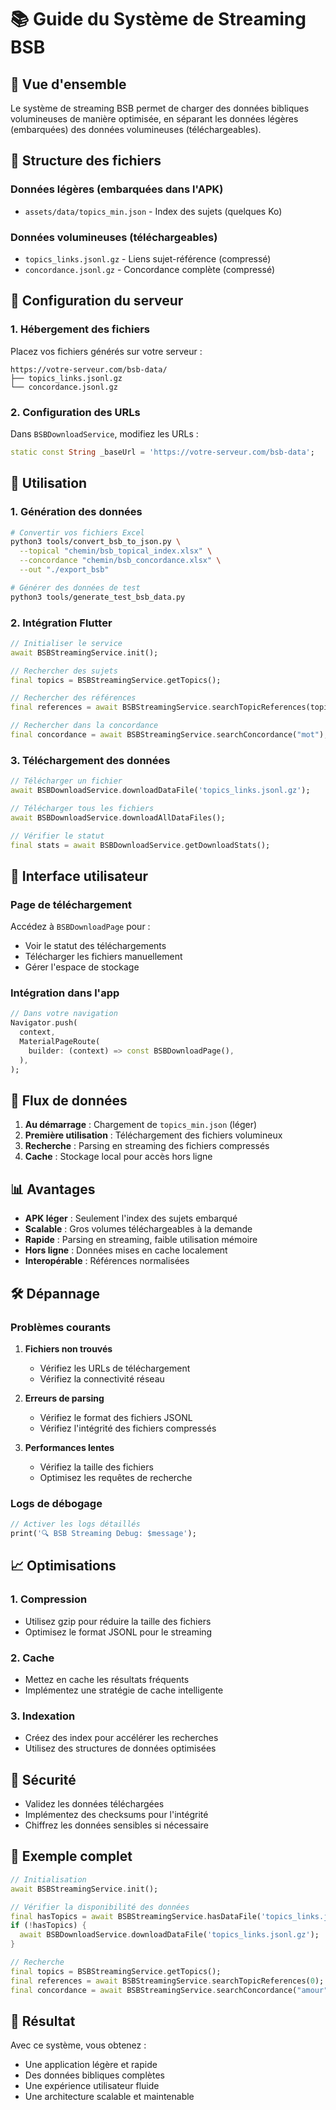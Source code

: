 # 📚 Guide du Système de Streaming BSB

## 🎯 **Vue d'ensemble**

Le système de streaming BSB permet de charger des données bibliques volumineuses de manière optimisée, en séparant les données légères (embarquées) des données volumineuses (téléchargeables).

## 📁 **Structure des fichiers**

### **Données légères (embarquées dans l'APK)**
- `assets/data/topics_min.json` - Index des sujets (quelques Ko)

### **Données volumineuses (téléchargeables)**
- `topics_links.jsonl.gz` - Liens sujet-référence (compressé)
- `concordance.jsonl.gz` - Concordance complète (compressé)

## 🚀 **Configuration du serveur**

### **1. Hébergement des fichiers**

Placez vos fichiers générés sur votre serveur :

```
https://votre-serveur.com/bsb-data/
├── topics_links.jsonl.gz
└── concordance.jsonl.gz
```

### **2. Configuration des URLs**

Dans `BSBDownloadService`, modifiez les URLs :

```dart
static const String _baseUrl = 'https://votre-serveur.com/bsb-data';
```

## 🔧 **Utilisation**

### **1. Génération des données**

```bash
# Convertir vos fichiers Excel
python3 tools/convert_bsb_to_json.py \
  --topical "chemin/bsb_topical_index.xlsx" \
  --concordance "chemin/bsb_concordance.xlsx" \
  --out "./export_bsb"

# Générer des données de test
python3 tools/generate_test_bsb_data.py
```

### **2. Intégration Flutter**

```dart
// Initialiser le service
await BSBStreamingService.init();

// Rechercher des sujets
final topics = BSBStreamingService.getTopics();

// Rechercher des références
final references = await BSBStreamingService.searchTopicReferences(topicId);

// Rechercher dans la concordance
final concordance = await BSBStreamingService.searchConcordance("mot");
```

### **3. Téléchargement des données**

```dart
// Télécharger un fichier
await BSBDownloadService.downloadDataFile('topics_links.jsonl.gz');

// Télécharger tous les fichiers
await BSBDownloadService.downloadAllDataFiles();

// Vérifier le statut
final stats = await BSBDownloadService.getDownloadStats();
```

## 📱 **Interface utilisateur**

### **Page de téléchargement**

Accédez à `BSBDownloadPage` pour :
- Voir le statut des téléchargements
- Télécharger les fichiers manuellement
- Gérer l'espace de stockage

### **Intégration dans l'app**

```dart
// Dans votre navigation
Navigator.push(
  context,
  MaterialPageRoute(
    builder: (context) => const BSBDownloadPage(),
  ),
);
```

## 🔄 **Flux de données**

1. **Au démarrage** : Chargement de `topics_min.json` (léger)
2. **Première utilisation** : Téléchargement des fichiers volumineux
3. **Recherche** : Parsing en streaming des fichiers compressés
4. **Cache** : Stockage local pour accès hors ligne

## 📊 **Avantages**

- **APK léger** : Seulement l'index des sujets embarqué
- **Scalable** : Gros volumes téléchargeables à la demande
- **Rapide** : Parsing en streaming, faible utilisation mémoire
- **Hors ligne** : Données mises en cache localement
- **Interopérable** : Références normalisées

## 🛠️ **Dépannage**

### **Problèmes courants**

1. **Fichiers non trouvés**
   - Vérifiez les URLs de téléchargement
   - Vérifiez la connectivité réseau

2. **Erreurs de parsing**
   - Vérifiez le format des fichiers JSONL
   - Vérifiez l'intégrité des fichiers compressés

3. **Performances lentes**
   - Vérifiez la taille des fichiers
   - Optimisez les requêtes de recherche

### **Logs de débogage**

```dart
// Activer les logs détaillés
print('🔍 BSB Streaming Debug: $message');
```

## 📈 **Optimisations**

### **1. Compression**
- Utilisez gzip pour réduire la taille des fichiers
- Optimisez le format JSONL pour le streaming

### **2. Cache**
- Mettez en cache les résultats fréquents
- Implémentez une stratégie de cache intelligente

### **3. Indexation**
- Créez des index pour accélérer les recherches
- Utilisez des structures de données optimisées

## 🔐 **Sécurité**

- Validez les données téléchargées
- Implémentez des checksums pour l'intégrité
- Chiffrez les données sensibles si nécessaire

## 📝 **Exemple complet**

```dart
// Initialisation
await BSBStreamingService.init();

// Vérifier la disponibilité des données
final hasTopics = await BSBStreamingService.hasDataFile('topics_links.jsonl.gz');
if (!hasTopics) {
  await BSBDownloadService.downloadDataFile('topics_links.jsonl.gz');
}

// Recherche
final topics = BSBStreamingService.getTopics();
final references = await BSBStreamingService.searchTopicReferences(0);
final concordance = await BSBStreamingService.searchConcordance("amour");
```

## 🎉 **Résultat**

Avec ce système, vous obtenez :
- Une application légère et rapide
- Des données bibliques complètes
- Une expérience utilisateur fluide
- Une architecture scalable et maintenable




